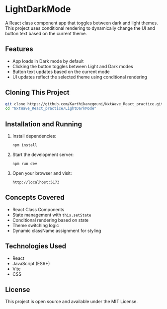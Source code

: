 # LightDarkMode

A React class component app that toggles between dark and light themes. This project uses conditional rendering to dynamically change the UI and button text based on the current theme.

## Features

- App loads in Dark mode by default  
- Clicking the button toggles between Light and Dark modes  
- Button text updates based on the current mode  
- UI updates reflect the selected theme using conditional rendering

## Cloning This Project

```bash
git clone https://github.com/Karthikanegouni/NxtWave_React_practice.git
cd "NxtWave_React_practice/LightDarkMode"
```

## Installation and Running

1. Install dependencies:

   ```bash
   npm install
   ```

2. Start the development server:

   ```bash
   npm run dev
   ```

3. Open your browser and visit:

   ```
   http://localhost:5173
   ```

## Concepts Covered

- React Class Components  
- State management with `this.setState`  
- Conditional rendering based on state  
- Theme switching logic  
- Dynamic className assignment for styling

## Technologies Used

- React  
- JavaScript (ES6+)  
- Vite  
- CSS

## License

This project is open source and available under the MIT License.
